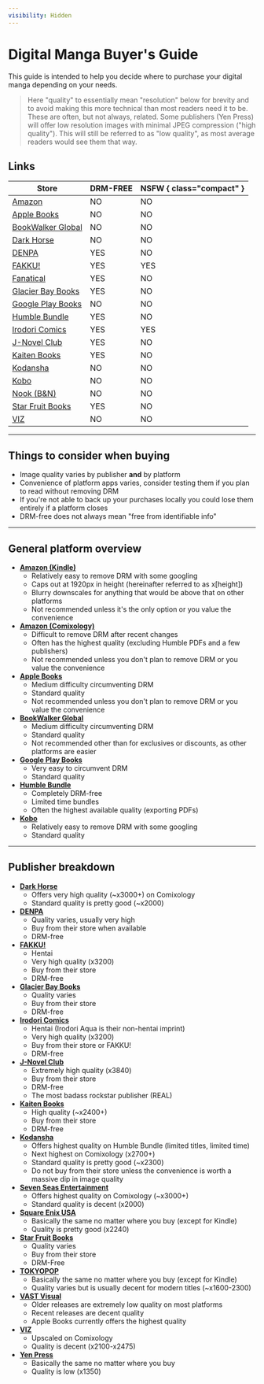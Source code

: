 ```yaml
---
visibility: Hidden
---
```


# Digital Manga Buyer's Guide
This guide is intended to help you decide where to purchase your digital manga depending on your needs.

> Here "quality" to essentially mean "resolution" below for brevity and to avoid making this more technical than most readers need it to be. These are often, but not always, related. Some publishers (Yen Press) will offer low resolution images with minimal JPEG compression ("high quality"). This will still be referred to as "low quality", as most average readers would see them that way.

## Links
Store | DRM-FREE | NSFW { class="compact" }
--- | --- | ---
[Amazon](https://www.amazon.com/kindle-dbs/comics-store/home/) | NO | NO
[Apple Books](https://www.apple.com/apple-books/) | NO | NO
[BookWalker Global](https://global.bookwalker.jp/) | NO | NO
[Dark Horse](https://digital.darkhorse.com/) | NO | NO
[DENPA](https://denpa.pub/) | YES | NO
[FAKKU!](https://www.fakku.net/) | YES | YES
[Fanatical](https://www.fanatical.com) | YES | NO
[Glacier Bay Books](https://glacierbaybooks.com/) | YES | NO
[Google Play Books](https://play.google.com/books) | NO | NO
[Humble Bundle](https://www.humblebundle.com/) | YES | NO
[Irodori Comics](https://irodoricomics.com/) | YES | YES
[J-Novel Club](https://j-novel.club/) | YES | NO
[Kaiten Books](https://www.kaitenbooks.com/) | YES | NO
[Kodansha](https://kodansha.us/) | NO | NO
[Kobo](https://www.kobo.com/) | NO | NO
[Nook (B&N)](https://www.barnesandnoble.com/b/ebooks-nook/_/N-8qa) | NO | NO
[Star Fruit Books](https://starfruitbooks.com/) | YES | NO
[VIZ](https://www.viz.com/read) | NO | NO

___
## Things to consider when buying
- Image quality varies by publisher **and** by platform
- Convenience of platform apps varies, consider testing them if you plan to read without removing DRM
- If you're not able to back up your purchases locally you could lose them entirely if a platform closes
- DRM-free does not always mean "free from identifiable info"

___
## General platform overview
- [**Amazon (Kindle)**](https://www.amazon.com/Kindle-Store/b?node=133140011)
    - Relatively easy to remove DRM with some googling
    - Caps out at 1920px in height (hereinafter referred to as x[height])
    - Blurry downscales for anything that would be above that on other platforms
    - Not recommended unless it's the only option or you value the convenience
- [**Amazon (Comixology)**](https://www.amazon.com/kindle-dbs/comics-store/home)
    - Difficult to remove DRM after recent changes
    - Often has the highest quality (excluding Humble PDFs and a few publishers)
    - Not recommended unless you don't plan to remove DRM or you value the convenience
- [**Apple Books**](https://www.apple.com/apple-books/)
    - Medium difficulty circumventing DRM
    - Standard quality
    - Not recommended unless you don't plan to remove DRM or you value the convenience
- [**BookWalker Global**](about:blank)
    - Medium difficulty circumventing DRM
    - Standard quality
    - Not recommended other than for exclusives or discounts, as other platforms are easier
- [**Google Play Books**](https://play.google.com/store/books)
    - Very easy to circumvent DRM
    - Standard quality
- [**Humble Bundle**]()
    - Completely DRM-free
    - Limited time bundles
    - Often the highest available quality (exporting PDFs)
- [**Kobo**](https://www.kobo.com/ww/en/ebooks)
    - Relatively easy to remove DRM with some googling
    - Standard quality

___
## Publisher breakdown
- [**Dark Horse**](https://www.darkhorse.com/Comics/)
    - Offers very high quality (~x3000+) on Comixology
    - Standard quality is pretty good (~x2000)
- [**DENPA**](https://denpa.pub/)
    - Quality varies, usually very high
    - Buy from their store when available
    - DRM-free
- [**FAKKU!**](https://www.fakku.net/)
    - Hentai
    - Very high quality (x3200)
    - Buy from their store
    - DRM-free
- [**Glacier Bay Books**](https://glacierbaybooks.com/)
    - Quality varies
    - Buy from their store
    - DRM-free
- [**Irodori Comics**](https://irodoricomics.com/)
    - Hentai (Irodori Aqua is their non-hentai imprint)
    - Very high quality (x3200)
    - Buy from their store or FAKKU!
    - DRM-free
- [**J-Novel Club**](https://j-novel.club/)
    - Extremely high quality (x3840)
    - Buy from their store
    - DRM-free
    - The most badass rockstar publisher (REAL)
- [**Kaiten Books**](https://www.kaitenbooks.com/)
    - High quality (~x2400+)
    - Buy from their store
    - DRM-free
- [**Kodansha**](https://kodansha.us/)
    - Offers highest quality on Humble Bundle (limited titles, limited time)
    - Next highest on Comixology (x2700+)
    - Standard quality is pretty good (~x2300)
    - Do not buy from their store unless the convenience is worth a massive dip in image quality
- [**Seven Seas Entertainment**](https://sevenseasentertainment.com/)
    - Offers highest quality on Comixology (~x3000+)
    - Standard quality is decent (x2000)
- [**Square Enix USA**](https://www.square-enix.com/)
    - Basically the same no matter where you buy (except for Kindle)
    - Quality is pretty good (x2240)
- [**Star Fruit Books**](https://starfruitbooks.com/)
    - Quality varies
    - Buy from their store
    - DRM-Free
- [**TOKYOPOP**](https://tokyopop.com/)
    - Basically the same no matter where you buy (except for Kindle)
    - Quality varies but is usually decent for modern titles (~x1600-2300)
- [**VAST Visual**](https://vastmanga.com/)
    - Older releases are extremely low quality on most platforms
    - Recent releases are decent quality
    - Apple Books currently offers the highest quality
- [**VIZ**](https://www.viz.com/)
    - Upscaled on Comixology
    - Quality is decent (x2100-x2475)
- [**Yen Press**](https://yenpress.com/)
    - Basically the same no matter where you buy
    - Quality is low (x1350)

